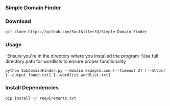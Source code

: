 ### Simple Domain Finder

### Download

```git clone https://github.com/Soulkiller33/Simple-Domain-Finder```

### Usage

-Ensure you're in the directory where you installed the program
-Use full directory path for wordlists to ensure proper functionality  


```python SubdomainFinder.py --domain example.com [--timeout 2] [--https] [--output found.txt] [--wordlist wordlist.txt]```

### Install Dependencies

```pip install -r requirements.txt```
